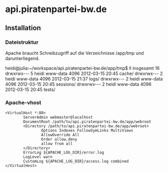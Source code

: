 # api.piratenpartei-bw.de

## Installation
### Dateistruktur
Apache braucht Schreibzugriff auf die Verzeichnisse /app/tmp und darunterliegend.

heidi@julia:~/workspace/api.piratenpartei-bw.de/app/tmp$ ll
insgesamt 16
drwxrwx--- 5 heidi www-data 4096 2012-03-15 20:45 cache/
drwxrwx--- 2 heidi www-data 4096 2012-03-15 21:37 logs/
drwxrwx--- 2 heidi www-data 4096 2012-03-15 20:45 sessions/
drwxrwx--- 2 heidi www-data 4096 2012-03-15 20:45 tests/


### Apache-vhost
```
<VirtualHost *:80>
        ServerAdmin webmaster@localhost
        DocumentRoot /path/to/api.piratenpartei-bw.de/app/webroot
        <Directory /path/to/api.piratenpartei-bw.de/app/webroot>
                Options Indexes FollowSymLinks MultiViews
                AllowOverride All
                Order allow,deny
                allow from all
        </Directory>
        ErrorLog ${APACHE_LOG_DIR}/error.log
        LogLevel warn
        CustomLog ${APACHE_LOG_DIR}/access.log combined
</VirtualHost>
```
